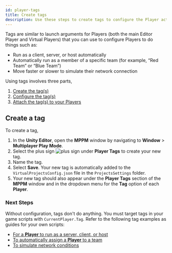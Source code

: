 ```yaml
---
id: player-tags
title: Create tags
description: Use these steps to create tags to configure the Player actions in Multiplayer Play Mode.
---
```


Tags are similar to launch arguments for Players (both the main Editor Player and Virtual Players) that you can use to configure Players to do things such as:

- Run as a client, server, or host automatically
- Automatically run as a member of a specific team (for example, “Red Team” or “Blue Team”)
- Move faster or slower to simulate their network connection

Using tags involves three parts,
1. [Create the tag(s)](#create-a-player-tag)
2. [Configure the tag(s)](#next-steps)
3. [Attach the tag(s) to your Players](../virtual-players)

## Create a tag

To create a tag,

1. In the **Unity Editor**, open the **MPPM** window by navigating to **Window** > **Multiplayer Play Mode**.
2. Select the plus sign ![plus sign](/img/add.png) under **Player Tags** to create your new tag.
3. Name the tag.
4. Select **Save**. Your new tag is automatically added to the `VirtualProjectsConfig.json` file in the `ProjectsSettings` folder.
5. Your new tag should also appear under the **Player Tags** section of the **MPPM** window and in the dropdown menu for the **Tag** option of each **Player**.

### Next Steps

Without configuration, tags don't do anything. You must target tags in your game scripts with `CurrentPlayer.Tag`. Refer to the following tag examples as guides for your own scripts:

- [For a **Player** to run as a server, client, or host](target-instance)
- [To automatically assign a **Player** to a team](target-team)
- [To simulate network conditions](target-network)

